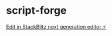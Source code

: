 # script-forge

[Edit in StackBlitz next generation editor ⚡️](https://stackblitz.com/~/github.com/iblemz/script-forge)